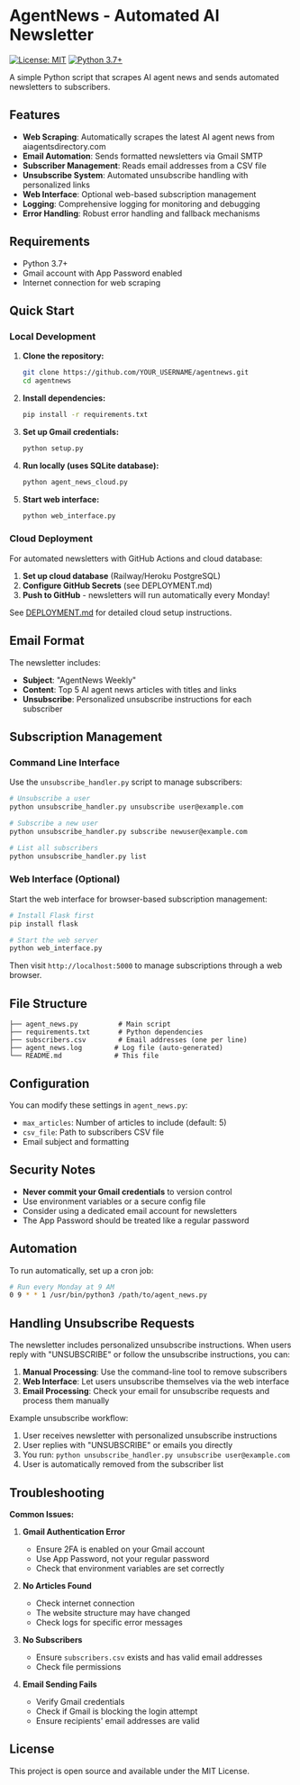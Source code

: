 # AgentNews - Automated AI Newsletter

[![License: MIT](https://img.shields.io/badge/License-MIT-yellow.svg)](https://opensource.org/licenses/MIT)
[![Python 3.7+](https://img.shields.io/badge/python-3.7+-blue.svg)](https://www.python.org/downloads/)

A simple Python script that scrapes AI agent news and sends automated newsletters to subscribers.

## Features

- **Web Scraping**: Automatically scrapes the latest AI agent news from aiagentsdirectory.com
- **Email Automation**: Sends formatted newsletters via Gmail SMTP
- **Subscriber Management**: Reads email addresses from a CSV file
- **Unsubscribe System**: Automated unsubscribe handling with personalized links
- **Web Interface**: Optional web-based subscription management
- **Logging**: Comprehensive logging for monitoring and debugging
- **Error Handling**: Robust error handling and fallback mechanisms

## Requirements

- Python 3.7+
- Gmail account with App Password enabled
- Internet connection for web scraping

## Quick Start

### Local Development
1. **Clone the repository:**
   ```bash
   git clone https://github.com/YOUR_USERNAME/agentnews.git
   cd agentnews
   ```

2. **Install dependencies:**
   ```bash
   pip install -r requirements.txt
   ```

3. **Set up Gmail credentials:**
   ```bash
   python setup.py
   ```

4. **Run locally (uses SQLite database):**
   ```bash
   python agent_news_cloud.py
   ```

5. **Start web interface:**
   ```bash
   python web_interface.py
   ```

### Cloud Deployment
For automated newsletters with GitHub Actions and cloud database:

1. **Set up cloud database** (Railway/Heroku PostgreSQL)
2. **Configure GitHub Secrets** (see DEPLOYMENT.md)
3. **Push to GitHub** - newsletters will run automatically every Monday!

See [DEPLOYMENT.md](DEPLOYMENT.md) for detailed cloud setup instructions.

## Email Format

The newsletter includes:
- **Subject**: "AgentNews Weekly"
- **Content**: Top 5 AI agent news articles with titles and links
- **Unsubscribe**: Personalized unsubscribe instructions for each subscriber

## Subscription Management

### Command Line Interface
Use the `unsubscribe_handler.py` script to manage subscribers:

```bash
# Unsubscribe a user
python unsubscribe_handler.py unsubscribe user@example.com

# Subscribe a new user
python unsubscribe_handler.py subscribe newuser@example.com

# List all subscribers
python unsubscribe_handler.py list
```

### Web Interface (Optional)
Start the web interface for browser-based subscription management:

```bash
# Install Flask first
pip install flask

# Start the web server
python web_interface.py
```

Then visit `http://localhost:5000` to manage subscriptions through a web browser.

## File Structure

```
├── agent_news.py          # Main script
├── requirements.txt       # Python dependencies
├── subscribers.csv        # Email addresses (one per line)
├── agent_news.log        # Log file (auto-generated)
└── README.md             # This file
```

## Configuration

You can modify these settings in `agent_news.py`:
- `max_articles`: Number of articles to include (default: 5)
- `csv_file`: Path to subscribers CSV file
- Email subject and formatting

## Security Notes

- **Never commit your Gmail credentials** to version control
- Use environment variables or a secure config file
- Consider using a dedicated email account for newsletters
- The App Password should be treated like a regular password

## Automation

To run automatically, set up a cron job:

```bash
# Run every Monday at 9 AM
0 9 * * 1 /usr/bin/python3 /path/to/agent_news.py
```

## Handling Unsubscribe Requests

The newsletter includes personalized unsubscribe instructions. When users reply with "UNSUBSCRIBE" or follow the unsubscribe instructions, you can:

1. **Manual Processing**: Use the command-line tool to remove subscribers
2. **Web Interface**: Let users unsubscribe themselves via the web interface
3. **Email Processing**: Check your email for unsubscribe requests and process them manually

Example unsubscribe workflow:
1. User receives newsletter with personalized unsubscribe instructions
2. User replies with "UNSUBSCRIBE" or emails you directly
3. You run: `python unsubscribe_handler.py unsubscribe user@example.com`
4. User is automatically removed from the subscriber list

## Troubleshooting

**Common Issues:**

1. **Gmail Authentication Error**
   - Ensure 2FA is enabled on your Gmail account
   - Use App Password, not your regular password
   - Check that environment variables are set correctly

2. **No Articles Found**
   - Check internet connection
   - The website structure may have changed
   - Check logs for specific error messages

3. **No Subscribers**
   - Ensure `subscribers.csv` exists and has valid email addresses
   - Check file permissions

4. **Email Sending Fails**
   - Verify Gmail credentials
   - Check if Gmail is blocking the login attempt
   - Ensure recipients' email addresses are valid

## License

This project is open source and available under the MIT License.
